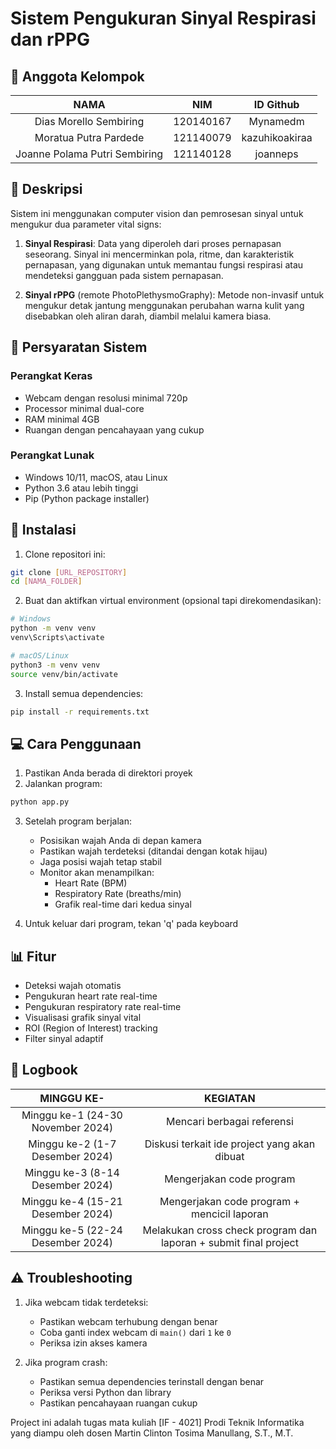 # Sistem Pengukuran Sinyal Respirasi dan rPPG

## 👥 Anggota Kelompok
| NAMA | NIM | ID Github |
|:----:|:---:|:---------:|
| Dias Morello Sembiring | 120140167 | Mynamedm |
| Moratua Putra Pardede | 121140079 | kazuhikoakiraa |
| Joanne Polama Putri Sembiring | 121140128 | joanneps |

## 📝 Deskripsi
Sistem ini menggunakan computer vision dan pemrosesan sinyal untuk mengukur dua parameter vital signs:

1. **Sinyal Respirasi**: Data yang diperoleh dari proses pernapasan seseorang. Sinyal ini mencerminkan pola, ritme, dan karakteristik pernapasan, yang digunakan untuk memantau fungsi respirasi atau mendeteksi gangguan pada sistem pernapasan.

2. **Sinyal rPPG** (remote PhotoPlethysmoGraphy): Metode non-invasif untuk mengukur detak jantung menggunakan perubahan warna kulit yang disebabkan oleh aliran darah, diambil melalui kamera biasa.

## 🔧 Persyaratan Sistem

### Perangkat Keras
- Webcam dengan resolusi minimal 720p
- Processor minimal dual-core
- RAM minimal 4GB
- Ruangan dengan pencahayaan yang cukup

### Perangkat Lunak
- Windows 10/11, macOS, atau Linux
- Python 3.6 atau lebih tinggi
- Pip (Python package installer)

## 🚀 Instalasi

1. Clone repositori ini:
```bash
git clone [URL_REPOSITORY]
cd [NAMA_FOLDER]
```

2. Buat dan aktifkan virtual environment (opsional tapi direkomendasikan):
```bash
# Windows
python -m venv venv
venv\Scripts\activate

# macOS/Linux
python3 -m venv venv
source venv/bin/activate
```

3. Install semua dependencies:
```bash
pip install -r requirements.txt
```

## 💻 Cara Penggunaan

1. Pastikan Anda berada di direktori proyek
2. Jalankan program:
```bash
python app.py
```

3. Setelah program berjalan:
   - Posisikan wajah Anda di depan kamera
   - Pastikan wajah terdeteksi (ditandai dengan kotak hijau)
   - Jaga posisi wajah tetap stabil
   - Monitor akan menampilkan:
     - Heart Rate (BPM)
     - Respiratory Rate (breaths/min)
     - Grafik real-time dari kedua sinyal

4. Untuk keluar dari program, tekan 'q' pada keyboard

## 📊 Fitur
- Deteksi wajah otomatis
- Pengukuran heart rate real-time
- Pengukuran respiratory rate real-time
- Visualisasi grafik sinyal vital
- ROI (Region of Interest) tracking
- Filter sinyal adaptif

## 📅 Logbook
| MINGGU KE- | KEGIATAN |
|:----------:|:--------:|
| Minggu ke-1 (24-30 November 2024) | Mencari berbagai referensi |
| Minggu ke-2 (1-7 Desember 2024) | Diskusi terkait ide project yang akan dibuat |
| Minggu ke-3 (8-14 Desember 2024) | Mengerjakan code program |
| Minggu ke-4 (15-21 Desember 2024) | Mengerjakan code program + mencicil laporan |
| Minggu ke-5 (22-24 Desember 2024) | Melakukan cross check program dan laporan + submit final project |

## ⚠️ Troubleshooting
1. Jika webcam tidak terdeteksi:
   - Pastikan webcam terhubung dengan benar
   - Coba ganti index webcam di `main()` dari `1` ke `0`
   - Periksa izin akses kamera

2. Jika program crash:
   - Pastikan semua dependencies terinstall dengan benar
   - Periksa versi Python dan library
   - Pastikan pencahayaan ruangan cukup


Project ini adalah tugas mata kuliah [IF - 4021] Prodi Teknik Informatika yang diampu oleh dosen Martin Clinton Tosima Manullang, S.T., M.T.
